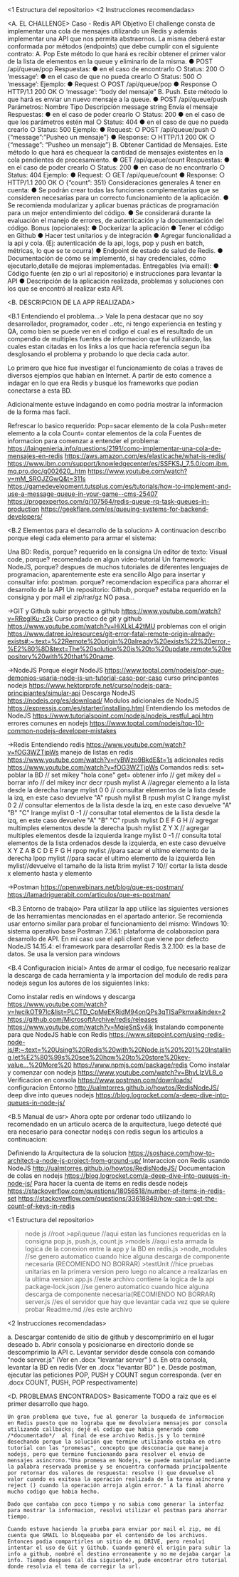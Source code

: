 <INDEX>
<A. EL CHALLENGE>
<B. DESCRIPCION DE LA APP REALIZADA> 
<B.1 Entendiendo el problema...>
<B.2 Elementos para el desarrollo de la solucion>
<B.3 Entorno de trabajo>
<B.4 Configuracion inicial>
<B.5 Manual de usr>
<1 Estructura del repositorio>
<2 Instrucciones recomendadas>
<C. DESCRIPCION DE LA APP REALIZADA>
<D. PROBLEMAS ENCONTRADOS>

<A. EL CHALLENGE>
Caso - Redis API
Objetivo
El challenge consta de implementar una cola de mensajes utilizando un Redis y además implementar una
API que nos permita abstraernos.
La misma deberá estar conformada por métodos (endpoints) que debe cumplir con el siguiente contrato:
A. Pop
Este método lo que hará es recibir obtener el primer valor de la lista de elementos en la queue y eliminarlo de
la misma.
● POST /api/queue/pop
Respuestas:
● en el caso de encontrarlo
○ Status: 200
○ ‘message’: <msg>
● en el caso de que no pueda crearlo
○ Status: 500
○ ‘message’: <msg>
Ejemplo:
● Request
○ POST /api/queue/pop
● Response
○ HTTP/1.1 200 OK
○ ‘message’: “body del mensaje”
B. Push.
Este método lo que hará es enviar un nuevo mensaje a la queue.
● POST /api/queue/push
Parámetros:
Nombre Tipo Descripción
message string Envía el mensaje
Respuestas:
● en el caso de poder crearlo
○ Status: 200
● en el caso de que los parámetros estén mal
○ Status: 404
● en el caso de que no pueda crearlo
○ Status: 500
Ejemplo:
● Request:
○ POST /api/queue/push
○ {“message”:”Pusheo un mensaje”}
● Response:
○ HTTP/1.1 200 OK
○ {“message”: “Pusheo un mensaje”}
B. Obtener Cantidad de Mensajes.
Este método lo que hará es chequear la cantidad de mensajes existentes en la cola pendientes de
procesamiento.
● GET /api/queue/count
Respuestas:
● en el caso de poder crearlo
○ Status: 200
● en caso de no encontrarlo
○ Status: 404
Ejemplo:
● Request:
○ GET /api/queue/count
● Response:
○ HTTP/1.1 200 OK
○ {“count”: 351}
Consideraciones generales
A tener en cuenta:
● Se podrán crear todas las funciones complementarias que se consideren necesarias para un
correcto funcionamiento de la aplicación.
● Se recomienda modularizar y aplicar buenas prácticas de programación para un mejor
entendimiento del código.
● Se considerará durante la evaluación el manejo de errores, de autenticación y la documentación del
código.
Bonus (opcionales):
● Dockerizar la aplicación
● Tener el código en Github
● Hacer test unitarios y de integración
● Agregar funcionalidad a la api y cola. (Ej: autenticación de la api, logs, pop y push en batch, métricas,
lo que se te ocurra)
● Endpoint de estado de salud de Redis.
● Documentación de cómo se implementó, si hay credenciales, cómo ejecutarlo,detalle de mejoras
implementadas.
Entregables (via email):
● Código fuente (en zip o url al repositorio) e instrucciones para levantar la API
● Descripción de la aplicación realizada, problemas y soluciones con los que se encontró al realizar
esta API.

<B. DESCRIPCION DE LA APP REALIZADA>

<B.1 Entendiendo el problema...>
Vale la pena destacar que no soy desarrollador, programador, coder ..etc, ni tengo experiencia en testing y QA, como bien se puede ver en el codigo el cual es el resultado de un compendio de multiples fuentes de informacion que fui utilizando, las cuales estan citadas en los links a los que hacia referencia segun iba desglosando el problema y probando lo que decia cada autor.

Lo primero que hice fue investigar el funcionamiento de colas a traves de diversos ejemplos que habian en Internet. A partir de esto comence a indagar en lo que era Redis y busqué los frameworks que podian conectarse a esta BD.

Adicionalmente estuve indagando en como podria mostrar la informacion de la forma mas facil.



Refrescar lo basico requerido:
Pop=sacar elemento de la cola
Push=meter elemento a la cola
Count= contar elementos de la cola
Fuentes de informacion para comenzar a entender el problema:
https://laingenieria.info/questions/2191/como-implementar-una-cola-de-mensajes-en-redis
https://aws.amazon.com/es/elasticache/what-is-redis/
https://www.ibm.com/support/knowledgecenter/es/SSFKSJ_7.5.0/com.ibm.mq.pro.doc/q002620_.htm
https://www.youtube.com/watch?v=mM_SROJZGwQ&t=311s
https://gamedevelopment.tutsplus.com/es/tutorials/how-to-implement-and-use-a-message-queue-in-your-game--cms-25407
https://progexpertos.com/q/107564/redis-queue-rq-task-queues-in-production
https://geekflare.com/es/queuing-systems-for-backend-developers/

<B.2 Elementos para el desarrollo de la solucion>
A continuacion describo porque elegi cada elemento para armar el sistema:

Una BD: Redis, porque? requerido en la consigna
Un editor de texto: Visual code, porque? recomendado en algun video-tutorial
Un framework: NodeJS, porque? despues de muchos tutoriales de diferentes lenguajes de programacion, aparentemente este era sencillo
Algo para insertar y consultar info: postman. porque? recomendacion especifica para ahorrar el desarrollo de la API
Un repositorio: Github, porque? estaba requerido en la consigna y por mail el zip/rar/gz NO pasa...

->GIT y Github
subir proyecto a github
https://www.youtube.com/watch?v=RRegIKu-z3k
Curso practico de git y github
https://www.youtube.com/watch?v=HiXLkL42tMU
problemas con el origin
https://www.datree.io/resources/git-error-fatal-remote-origin-already-exists#:~:text=%22Remote%20origin%20already%20exists%22%20error,-%E2%80%8D&text=The%20solution%20is%20to%20update,remote%20repository%20with%20that%20name.

->NodeJS
Porque elegir NodeJS
https://www.toptal.com/nodejs/por-que-demonios-usaria-node-js-un-tutorial-caso-por-caso
curso principantes nodejs
https://www.hektorprofe.net/curso/nodejs-para-principiantes/simular-api
Descarga NodeJS
https://nodejs.org/es/download/
Modulos adicionales de NodeJS
https://expressjs.com/es/starter/installing.html
Entendiendo los metodos de NodeJS
https://www.tutorialspoint.com/nodejs/nodejs_restful_api.htm
errores comunes en nodejs
https://www.toptal.com/nodejs/top-10-common-nodejs-developer-mistakes

->Redis
Entendiendo redis
https://www.youtube.com/watch?v=fOG3WZTjpWs
manejo de listas en redis
https://www.youtube.com/watch?v=ryBWzp9BkdE&t=1s
adicionales redis
https://www.youtube.com/watch?v=fOG3WZTjpWs
Comandos redis:
set= poblar la BD //  set mikey "hola cone"
get= obtener info // get mikey
del = borrar info // del mikey
incr 
decr 
rpush mylist A //agregar elemento a la lista desde la derecha
lrange mylist 0 0 // consultar elementos de la lista desde la izq, en este caso devuelve "A"
rpush mylist B
rpush mylist C
lrange mylist 0 2 // consultar elementos de la lista desde la izq, en este caso devuelve "A" "B" "C"
lrange mylist 0 -1 // consultar total elementos de la lista desde la izq, en este caso devuelve "A" "B" "C"
rpush mylist D E F G H // agregar multimples elementos desde la derecha
lpush mylist Z Y X // agregar multiples elementos desde la izquierda
lrange mylist 0 -1 // consulta total elementos de la lista ordenados desde la izquierda, en este caso devuelve X Y Z A B C D E F G H
rpop mylist //para sacar el ultimo elemento de la derecha
lpop mylist //para sacar el ultimo elemento de la izquierda
llen mylist//devuelve el tamaño de la lista
ltrim mylist 7 10// cortar la lista desde x elemento hasta y elemento

->Postman
https://openwebinars.net/blog/que-es-postman/
https://lamadriguerabit.com/articulos/que-es-postman/

<B.3 Entorno de trabajo>
Para utilizar la app utilice las siguientes versiones de las herramientas mencionadas en el apartado anterior. Se recomienda usar entorno similar para probar el funcionamiento del mismo:
    Windows 10: sistema operativo base
    Postman 7.36.1: plataforma de colaboracion para desarrollo de API. En mi caso use el apli client que viene por defecto
    NodeJS 14.15.4: el framework para desarrollar
    Redis 3.2.100: es la base de datos. Se usa la version para windows
    
<B.4 Configuracion inicial>
Antes de armar el codigo, fue necesario realizar la descarga de cada herramienta y la importacion del modulo de redis para nodejs segun los autores de los siguientes links:

Como instalar redis en windows y descarga
https://www.youtube.com/watch?v=lwcikOT97lc&list=PLCTD_CpMeEKRjdM94onQPs3qTISaPkmxa&index=2
https://github.com/MicrosoftArchive/redis/releases
https://www.youtube.com/watch?v=MqieSnSv4ik
Instalando componente para que NodeJS hable con Redis
https://www.sitepoint.com/using-redis-node-js/#:~:text=%20Using%20Redis%20with%20Node.js%20%201%20Installing,let%E2%80%99s%20see%20how%20to%20store%20key-value...%20More%20
https://www.npmjs.com/package/redis
Como instalar y comenzar con nodejs
https://www.youtube.com/watch?v=BhvLIzVL8_o
Verificacion en consola
https://www.postman.com/downloads/
configuracion Entorno
http://ualmtorres.github.io/howtos/RedisNodeJS/
deep dive into queues nodejs
https://blog.logrocket.com/a-deep-dive-into-queues-in-node-js/

<B.5 Manual de usr>
Ahora opte por ordenar todo utilizando lo recomendado en un articulo acerca de la arquitectura, luego detecté qué era necesario para conectar nodejs con redis segun los articulos a continuacion:

Definiendo la Arquitectura de la solucion
https://soshace.com/how-to-architect-a-node-js-project-from-ground-up/
Interaccion con Redis usando NodeJS
http://ualmtorres.github.io/howtos/RedisNodeJS/
Documentacion de colas en nodejs
https://blog.logrocket.com/a-deep-dive-into-queues-in-node-js/
Para hacer la cuenta de items en redis desde nodejs
https://stackoverflow.com/questions/18056518/number-of-items-in-redis-set
https://stackoverflow.com/questions/33618849/how-can-i-get-the-count-of-keys-in-redis


<1 Estructura del repositorio>

>node js //root
    >api\queue //aqui estan las funciones requeridas en la consigna pop.js, push.js, count.js
    >models //aqui esta armada la logica de la conexion entre la app y la BD en redis.js
    >node_modules //se genero automatico cuando hice alguna descarga de componente necesaria (RECOMIENDO NO BORRAR)
    >testUnit //hice pruebas unitarias en la primera version pero luego no alcance a realizarlas en la ultima version
    app.js //este archivo contiene la logica de la api
    package-lock.json //se genero automatico cuando hice alguna descarga de componente necesaria(RECOMIENDO NO BORRAR)
    server.js //es el servidor que hay que levantar cada vez que se quiere probar
    Readme.md //es este archivo

<2 Instrucciones recomendadas>

a. Descargar contenido de sitio de github y descomprimirlo en el lugar deseado
b. Abrir consola y posicionarse en directorio donde se descomprimio la API
c. Levantar servidor desde consola con comando "node server.js" (Ver en .docx "levantar server" )
d. En otra consola, levantar la BD en redis (Ver en .docx "levantar BD" )
e. Desde postman, ejecutar las peticiones POP, PUSH y  COUNT segun corresponda. (ver en .docx COUNT, PUSH, POP  respectivamente) 


<D. PROBLEMAS ENCONTRADOS>
    Basicamente TODO a raiz que es el primer desarrollo que hago.

    Un gran problema que tuve, fue al generar la busqueda de informacion en Redis puesto que no lograba que me devolviera mensajes por consola utilizando callbacks; dejé el codigo que habia generado como /*documentado*/  al final de ese archivo Redis.js y lo terminé desechando porque la solución que termine utilizando estaba en otro tutorial con las "promesas", concepto que desconocia que maneja nodejs, pero que termino funcionando para resolver el envio de mensajes asincrono."Una promesa en Nodejs, se puede manipular mediante la palabra reservada promise y se encuentra conformada principalmente por retornar dos valores de respuesta: resolve () que devuelve el valor cuando es exitosa la operación realizada de la tarea asíncrona y reject () cuando la operación arroja algún error." A la final ahorro mucho codigo que habia hecho.

    Dado que contaba con poco tiempo y no sabia como generar la interfaz para mostrar la informacion, resolvi utilizar el postman para ahorrar tiempo.

    Cuando estuve haciendo la prueba para enviar por mail el zip, me dí cuenta que GMAIL lo bloqueaba por el contenido de los archivos. Entonces podia compartirles un sitio de mi DRIVE, pero resolví intentar el uso de Git y Github. Cuando generé el origin para subir la info a github, nombré el destino erroneamente y no me dejaba cargar la info. Tiempo despues (al dia siguiente), pude encontrar otro tutorial donde resolvia el tema de corregir la url.

